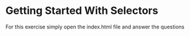 # Getting Started With Selectors

For this exercise simply open the index.html file and answer the questions